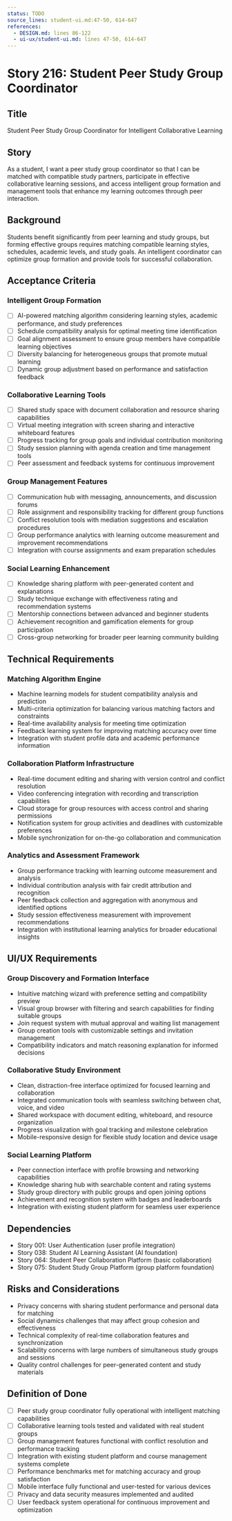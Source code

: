 ```yaml
---
status: TODO
source_lines: student-ui.md:47-50, 614-647
references:
  - DESIGN.md: lines 86-122
  - ui-ux/student-ui.md: lines 47-50, 614-647
---
```


# Story 216: Student Peer Study Group Coordinator

## Title
Student Peer Study Group Coordinator for Intelligent Collaborative Learning

## Story
As a student, I want a peer study group coordinator so that I can be matched with compatible study partners, participate in effective collaborative learning sessions, and access intelligent group formation and management tools that enhance my learning outcomes through peer interaction.

## Background
Students benefit significantly from peer learning and study groups, but forming effective groups requires matching compatible learning styles, schedules, academic levels, and study goals. An intelligent coordinator can optimize group formation and provide tools for successful collaboration.

## Acceptance Criteria

### Intelligent Group Formation
- [ ] AI-powered matching algorithm considering learning styles, academic performance, and study preferences
- [ ] Schedule compatibility analysis for optimal meeting time identification
- [ ] Goal alignment assessment to ensure group members have compatible learning objectives
- [ ] Diversity balancing for heterogeneous groups that promote mutual learning
- [ ] Dynamic group adjustment based on performance and satisfaction feedback

### Collaborative Learning Tools
- [ ] Shared study space with document collaboration and resource sharing capabilities
- [ ] Virtual meeting integration with screen sharing and interactive whiteboard features
- [ ] Progress tracking for group goals and individual contribution monitoring
- [ ] Study session planning with agenda creation and time management tools
- [ ] Peer assessment and feedback systems for continuous improvement

### Group Management Features
- [ ] Communication hub with messaging, announcements, and discussion forums
- [ ] Role assignment and responsibility tracking for different group functions
- [ ] Conflict resolution tools with mediation suggestions and escalation procedures
- [ ] Group performance analytics with learning outcome measurement and improvement recommendations
- [ ] Integration with course assignments and exam preparation schedules

### Social Learning Enhancement
- [ ] Knowledge sharing platform with peer-generated content and explanations
- [ ] Study technique exchange with effectiveness rating and recommendation systems
- [ ] Mentorship connections between advanced and beginner students
- [ ] Achievement recognition and gamification elements for group participation
- [ ] Cross-group networking for broader peer learning community building

## Technical Requirements

### Matching Algorithm Engine
- Machine learning models for student compatibility analysis and prediction
- Multi-criteria optimization for balancing various matching factors and constraints
- Real-time availability analysis for meeting time optimization
- Feedback learning system for improving matching accuracy over time
- Integration with student profile data and academic performance information

### Collaboration Platform Infrastructure
- Real-time document editing and sharing with version control and conflict resolution
- Video conferencing integration with recording and transcription capabilities
- Cloud storage for group resources with access control and sharing permissions
- Notification system for group activities and deadlines with customizable preferences
- Mobile synchronization for on-the-go collaboration and communication

### Analytics and Assessment Framework
- Group performance tracking with learning outcome measurement and analysis
- Individual contribution analysis with fair credit attribution and recognition
- Peer feedback collection and aggregation with anonymous and identified options
- Study session effectiveness measurement with improvement recommendations
- Integration with institutional learning analytics for broader educational insights

## UI/UX Requirements

### Group Discovery and Formation Interface
- Intuitive matching wizard with preference setting and compatibility preview
- Visual group browser with filtering and search capabilities for finding suitable groups
- Join request system with mutual approval and waiting list management
- Group creation tools with customizable settings and invitation management
- Compatibility indicators and match reasoning explanation for informed decisions

### Collaborative Study Environment
- Clean, distraction-free interface optimized for focused learning and collaboration
- Integrated communication tools with seamless switching between chat, voice, and video
- Shared workspace with document editing, whiteboard, and resource organization
- Progress visualization with goal tracking and milestone celebration
- Mobile-responsive design for flexible study location and device usage

### Social Learning Platform
- Peer connection interface with profile browsing and networking capabilities
- Knowledge sharing hub with searchable content and rating systems
- Study group directory with public groups and open joining options
- Achievement and recognition system with badges and leaderboards
- Integration with existing student platform for seamless user experience

## Dependencies
- Story 001: User Authentication (user profile integration)
- Story 038: Student AI Learning Assistant (AI foundation)
- Story 064: Student Peer Collaboration Platform (basic collaboration)
- Story 075: Student Study Group Platform (group platform foundation)

## Risks and Considerations
- Privacy concerns with sharing student performance and personal data for matching
- Social dynamics challenges that may affect group cohesion and effectiveness
- Technical complexity of real-time collaboration features and synchronization
- Scalability concerns with large numbers of simultaneous study groups and sessions
- Quality control challenges for peer-generated content and study materials

## Definition of Done
- [ ] Peer study group coordinator fully operational with intelligent matching capabilities
- [ ] Collaborative learning tools tested and validated with real student groups
- [ ] Group management features functional with conflict resolution and performance tracking
- [ ] Integration with existing student platform and course management systems complete
- [ ] Performance benchmarks met for matching accuracy and group satisfaction
- [ ] Mobile interface fully functional and user-tested for various devices
- [ ] Privacy and data security measures implemented and audited
- [ ] User feedback system operational for continuous improvement and optimization